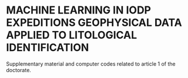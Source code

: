 # MACHINE LEARNING IN IODP EXPEDITIONS GEOPHYSICAL DATA APPLIED TO LITOLOGICAL IDENTIFICATION
Supplementary material and computer codes related to article 1 of the doctorate.
